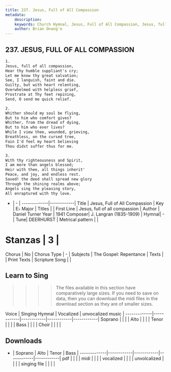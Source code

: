 ```yaml
---
title: 237. Jesus, Full of All Compassion
metadata:
    description: 
    keywords: Church Hymnal, Jesus, Full of All Compassion, Jesus, full of all compassion, 
    author: Brian Onang'o
---
```



## 237. JESUS, FULL OF ALL COMPASSION

```txt
1.
Jesus, full of all compassion, 
Hear thy humble suppliant's cry; 
Let me know thy great salvation; 
See, I languish, faint and die. 
Guilty, but with heart relenting, 
Overwhelmed with helpless grief, 
Prostrate at Thy feet repining, 
Send, O send me quick relief. 

2.
Whither should my soul be flying, 
But to him who comfort gives? 
Whither, from the dread of dying, 
But to him who ever lives? 
While I view thee, wounded, grieving, 
Breathless, on the cursed tree, 
Fain I'd feel my heart believing 
Thou didst suffer thus for me. 

3.
With thy righteousness and Spirit, 
I am more than angels blessed; 
Heir with thee, all things inherit' 
Peace, and joy, and endless rest. 
Saved! the deed shall spread new glory 
Through the shining realms above; 
Angels sing the pleasing story, 
All enraptured with thy love.

```

- |   -  |
-------------|------------|
Title | Jesus, Full of All Compassion |
Key | E♭ Major |
Titles |  |
First Line | Jesus, full of all compassion |
Author | Daniel Turner
Year | 1941
Composer| J. Langran (1835-1909) |
Hymnal|  - |
Tune| DEERHURST |
Metrical pattern | |
# Stanzas | 3 |
Chorus | No |
Chorus Type | - |
Subjects | The Gospel: Repentance |
Texts |  |
Print Texts | 
Scripture Song |  |
  
## Learn to Sing

>>>> The files available in this section have comparatively large sizes. If you need to save on data, then you can download the midi files in the download section as they are of smaller sizes.

Voice |  Singing Hymnal | Vocalized | unvocalized music |
-------------|------------|------------|------------|------------|
Soprano | | | |
Alto | | | |
Tenor | | | |
Bass | | | |
Choir | | | |

## Downloads

- |  Soprano | Alto | Tenor | Bass |
-------------|------------|------------|------------|------------|
pdf | | | |
midi | | | |
vocalized | | | |
unvolcalized | | | |
singing file | | | |
  